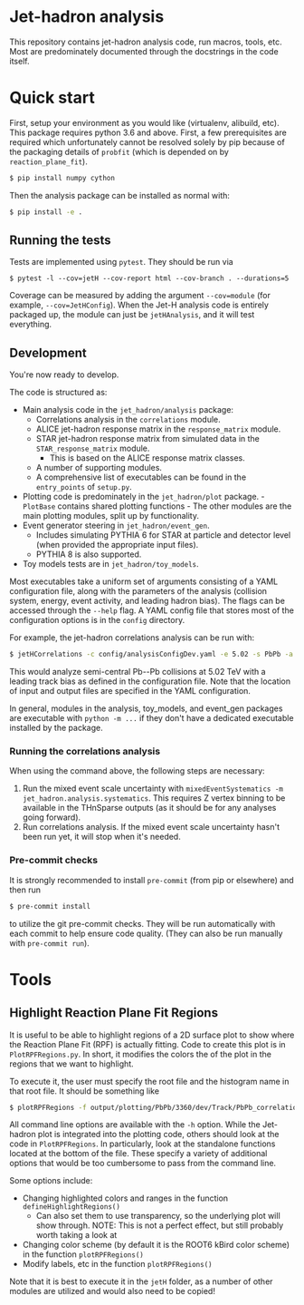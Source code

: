 # Jet-hadron analysis

This repository contains jet-hadron analysis code, run macros, tools, etc. Most are predominately documented
through the docstrings in the code itself.

# Quick start

First, setup your environment as you would like (virtualenv, alibuild, etc). This package requires python 3.6
and above. First, a few prerequisites are required which unfortunately cannot be resolved solely by pip
because of the packaging details of `probfit` (which is depended on by `reaction_plane_fit`).

```bash
$ pip install numpy cython
```

Then the analysis package can be installed as normal with:

```bash
$ pip install -e .
```

## Running the tests

Tests are implemented using `pytest`. They should be run via

```
$ pytest -l --cov=jetH --cov-report html --cov-branch . --durations=5
```

Coverage can be measured by adding the argument `--cov=module` (for example, `--cov=JetHConfig`). When the
Jet-H analysis code is entirely packaged up, the module can just be `jetHAnalysis`, and it will test
everything.

## Development

You're now ready to develop.

The code is structured as:

- Main analysis code in the `jet_hadron/analysis` package:
    - Correlations analysis in the `correlations` module.
    - ALICE jet-hadron response matrix in the `response_matrix` module.
    - STAR jet-hadron response matrix from simulated data in the `STAR_response_matrix` module.
        - This is based on the ALICE response matrix classes.
    - A number of supporting modules.
    - A comprehensive list of executables can be found in the `entry_points` of `setup.py`.
- Plotting code is predominately in the `jet_hadron/plot` package.
        - `PlotBase` contains shared plotting functions
        - The other modules are the main plotting modules, split up by functionality.
- Event generator steering in `jet_hadron/event_gen`.
    - Includes simulating PYTHIA 6 for STAR at particle and detector level (when provided the appropriate
    input files).
    - PYTHIA 8 is also supported.
- Toy models tests are in `jet_hadron/toy_models`.

Most executables take a uniform set of arguments consisting of a YAML configuration file, along with the
parameters of the analysis (collision system, energy, event activity, and leading hadron bias). The flags can
be accessed through the `--help` flag. A YAML config file that stores most of the configuration options is in
the `config` directory.

For example, the jet-hadron correlations analysis can be run with:

```bash
$ jetHCorrelations -c config/analysisConfigDev.yaml -e 5.02 -s PbPb -a semi_central -b track
```

This would analyze semi-central Pb--Pb collisions at 5.02 TeV with a leading track bias as defined in the
configuration file. Note that the location of input and output files are specified in the YAML configuration.

In general, modules in the analysis, toy_models, and event_gen packages are executable with `python -m ...` if
they don't have a dedicated executable installed by the package.

### Running the correlations analysis

When using the command above, the following steps are necessary:

1. Run the mixed event scale uncertainty with `mixedEventSystematics -m jet_hadron.analysis.systematics`. This
   requires Z vertex binning to be available in the THnSparse outputs (as it should be for any analyses going
   forward).
2. Run correlations analysis. If the mixed event scale uncertainty hasn't been run yet, it will stop when it's
   needed.

### Pre-commit checks

It is strongly recommended to install `pre-commit` (from pip or elsewhere) and then run

```bash
$ pre-commit install
```

to utilize the git pre-commit checks. They will be run automatically with each commit to help ensure code
quality. (They can also be run manually with `pre-commit run`).

# Tools

## Highlight Reaction Plane Fit Regions

It is useful to be able to highlight regions of a 2D surface plot to show where the Reaction Plane Fit (RPF)
is actually fitting. Code to create this plot is in `PlotRPFRegions.py`. In short, it modifies the colors the
of the plot in the regions that we want to highlight.

To execute it, the user must specify the root file and the histogram name in that root file. It should be
something like

```bash
$ plotRPFRegions -f output/plotting/PbPb/3360/dev/Track/PbPb_correlations.root -i "jetHDEtaDPhi_jetPt1_trackPt4_corr"
```

All command line options are available with the `-h` option. While the Jet-hadron plot is integrated into the
plotting code, others should look at the code in `PlotRPFRegions`. In particularly, look at the standalone
functions located at the bottom of the file. These specify a variety of additional options that would be too
cumbersome to pass from the command line.

Some options include:

- Changing highlighted colors and ranges in the function `defineHighlightRegions()`
    - Can also set them to use transparency, so the underlying plot will show through. NOTE: This is not a
      perfect effect, but still probably worth taking a look at
- Changing color scheme (by default it is the ROOT6 kBird color scheme) in the function `plotRPFRegions()`
- Modify labels, etc in the function `plotRPFRegions()`

Note that it is best to execute it in the `jetH` folder, as a number of other modules are utilized and would
also need to be copied!

